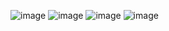 ![image](D002BAC4A0A449B9BB360EDEC4B41268)
![image](0DAB741389FB460E820B666081AE1283)
![image](F11B4CFD49EA49D89E07772071C16971)
![image](618E4BD04D884EB2BC0FF08D2B276699)